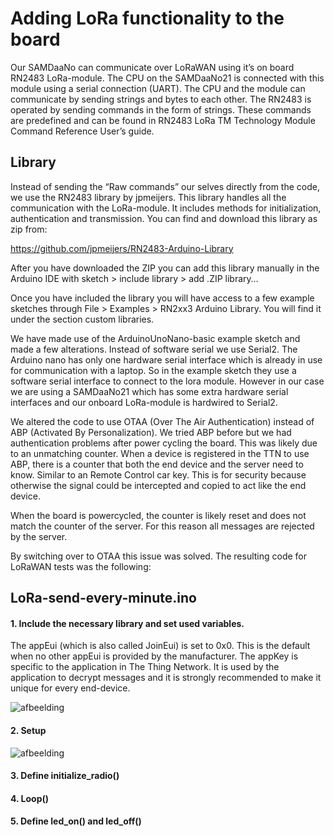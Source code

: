 # Adding LoRa functionality to the board
Our SAMDaaNo can communicate over LoRaWAN using it’s on board RN2483 LoRa-module. The CPU on the SAMDaaNo21 is connected with this module using a serial connection (UART). The CPU and the module can communicate by sending strings and bytes to each other. The RN2483 is operated by sending commands in the form of strings. These commands are predefined and can be found in RN2483 LoRa TM Technology Module Command Reference User’s guide.

## Library 
Instead of sending the “Raw commands” our selves directly from the code, we use the RN2483 library by jpmeijers. This library handles all the communication with the LoRa-module. It includes methods for initialization, authentication and transmission. You can find and download this library as zip from: 

https://github.com/jpmeijers/RN2483-Arduino-Library

After you have downloaded the ZIP you can add this library manually in the Arduino IDE with sketch > include library > add .ZIP library…

Once you have included the library you will have access to a few example sketches through File > Examples > RN2xx3 Arduino Library. You will find it under the section custom libraries.

We have made use of the ArduinoUnoNano-basic example sketch and made a few alterations. Instead of software serial we use Serial2. The Arduino nano has only one hardware serial interface which is already in use for communication with a laptop. So in the example sketch they use a software serial interface to connect to the lora module. However in our case we are using a SAMDaaNo21 which has some extra hardware serial interfaces and our onboard LoRa-module is hardwired to Serial2.

We altered the code to use OTAA (Over The Air Authentication) instead of ABP (Activated By Personalization). We tried ABP before but we had authentication problems after power cycling the board. This was likely due to an unmatching counter. When a device is registered in the TTN to use ABP, there is a counter that both the end device and the server need to know. Similar to an Remote Control car key. This is for security because otherwise the signal could be intercepted and copied to act like the end device. 

When the board is powercycled, the counter is likely reset and does not match the counter of the server. For this reason all messages are rejected by the server. 

By switching over to OTAA this issue was solved. The resulting code for LoRaWAN tests was the following:

## LoRa-send-every-minute.ino

#### 1.	Include the necessary library and set used variables. 
The appEui (which is also called JoinEui) is set to 0x0. This is the default when no other appEui is provided by the manufacturer. The appKey is specific to the application in The Thing Network. It is used by the application to decrypt messages and it is strongly recommended to make it unique for every end-device. 

![afbeelding](https://github.com/Jappie3/zanzi-doc/assets/91837988/179ce4a5-b392-4517-bc65-9949d02d9da7)

#### 2. Setup
![afbeelding](https://github.com/Jappie3/zanzi-doc/assets/91837988/6a1b3532-b81d-4e57-a2b6-332ae8dbd5b0)

#### 3.	Define initialize_radio()
#### 4.	Loop()
#### 5.	Define led_on() and led_off()
